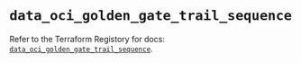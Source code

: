 # `data_oci_golden_gate_trail_sequence`

Refer to the Terraform Registory for docs: [`data_oci_golden_gate_trail_sequence`](https://registry.terraform.io/providers/oracle/oci/6.18.0/docs/data-sources/golden_gate_trail_sequence).
